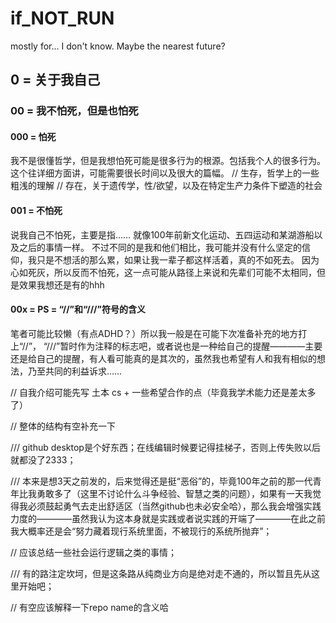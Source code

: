 # if_NOT_RUN
mostly for... I don't know. Maybe the nearest future?

## 0 = 关于我自己
### 00 = 我不怕死，但是也怕死
#### 000 = 怕死
我不是很懂哲学，但是我想怕死可能是很多行为的根源。包括我个人的很多行为。
这个往详细方面讲，可能需要很长时间以及很大的篇幅。
// 生存，哲学上的一些粗浅的理解
// 存在，关于遗传学，性/欲望，以及在特定生产力条件下塑造的社会
#### 001 = 不怕死
说我自己不怕死，主要是指……
就像100年前新文化运动、五四运动和某湖游船以及之后的事情一样。
不过不同的是我和他们相比，我可能并没有什么坚定的信仰，我只是不想活的那么累，如果让我一辈子都这样活着，真的不如死去。
因为心如死灰，所以反而不怕死，这一点可能从路径上来说和先辈们可能不太相同，但是效果我想还是有的hhh

#### 00x = PS = “//”和“///”符号的含义
笔者可能比较懒（有点ADHD？）所以我一般是在可能下次准备补充的地方打上“//”，
“///”暂时作为注释的标志吧，或者说也是一种给自己的提醒————主要还是给自己的提醒，有人看可能真的是其次的，虽然我也希望有人和我有相似的想法，乃至共同的利益诉求……


// 自我介绍可能先写 土本 cs + 一些希望合作的点（毕竟我学术能力还是差太多了）

// 整体的结构有空补充一下

/// github desktop是个好东西；在线编辑时候要记得挂梯子，否则上传失败以后就都没了2333；

/// 本来是想3天之前发的，后来觉得还是挺“恶俗”的，毕竟100年之前的那一代青年比我勇敢多了（这里不讨论什么斗争经验、智慧之类的问题），如果有一天我觉得我必须鼓起勇气去走出舒适区（当然github也未必安全哈），那么我会增强实践力度的————虽然我认为这本身就是实践或者说实践的开端了————在此之前我大概率还是会“努力藏着现行系统里面，不被现行的系统所抛弃”；

// 应该总结一些社会运行逻辑之类的事情；

/// 有的路注定坎坷，但是这条路从纯商业方向是绝对走不通的，所以暂且先从这里开始吧；

// 有空应该解释一下repo name的含义哈
